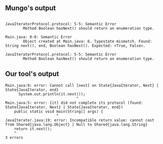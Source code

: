 ## Mungo's output

```

JavaIteratorProtocol.protocol: 5-5: Semantic Error
		Method Boolean hasNext() should return an enumeration type.

Main.java: 0-0: Semantic Error
		Object created at Main.java: 6. Typestate mismatch. Found: String next(), end, Boolean hasNext(). Expected: <True, False>.

JavaIteratorProtocol.protocol: 5-5: Semantic Error
		Method Boolean hasNext() should return an enumeration type.```

## Our tool's output

```
Main.java:9: error: Cannot call [next] on State{JavaIterator, Next} | State{JavaIterator, end}
      System.out.println(it.next());
                                ^
Main.java:5: error: [it] did not complete its protocol (found: State{JavaIterator, Next} | State{JavaIterator, end})
	public static void main(String[] args) {
	                   ^
JavaIterator.java:19: error: Incompatible return value: cannot cast from Shared{java.lang.Object} | Null to Shared{java.lang.String}
    return it.next();
    ^
3 errors```
